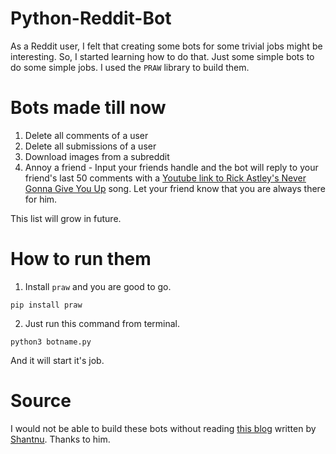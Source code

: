 # Python-Reddit-Bot

As a Reddit user, I felt that creating some bots for some trivial jobs might be interesting. So, I started learning how to do that. Just some simple bots to do some simple jobs. I used the `PRAW` library to build them.

# Bots made till now
1. Delete all comments of a user
2. Delete all submissions of a user
3. Download images from a subreddit
4. Annoy a friend - Input your friends handle and the bot will reply to your friend's last 50 comments with a [Youtube link to Rick Astley's Never Gonna Give You Up](https://www.youtube.com/watch?v=dQw4w9WgXcQ) song. Let your friend know that you are always there for him.

This list will grow in future.

# How to run them
1. Install `praw` and you are good to go.
```
pip install praw
```

2. Just run this command from terminal.

```
python3 botname.py
```
And it will start it's job. 

# Source 
I would not be able to build these bots without reading [this blog](https://www.pythonforengineers.com/build-a-reddit-bot-part-1/) written by [Shantnu](https://github.com/shantnu). Thanks to him.